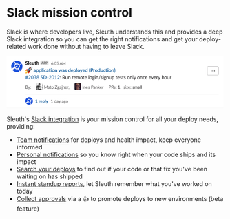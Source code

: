 # Slack mission control

Slack is where developers live, Sleuth understands this and provides a deep Slack integration so you can get the right notifications and get your deploy-related work done without having to leave Slack.

![Team notifications on Deploy](<../.gitbook/assets/slack-or-deploys-or-sleuth-2021-02-04-11-01-28 (1) (1) (1) (1).png>)

Sleuth's [Slack integration](../integrations-1/slack.md) is your mission control for all your deploy needs, providing:

* [Team notifications](team-notifications.md) for deploys and health impact, keep everyone informed
* [Personal notifications](personal-notifications.md) so you know right when your code ships and its impact
* [Search your deploys](search-sleuth-in-slack.md) to find out if your code or that fix you've been waiting on has shipped
* [Instant standup reports](developer-standup.md), let Sleuth remember what you've worked on today
* [Collect approvals](https://help.sleuth.io/actions/cookbook#slack-approvals-based-promotion) via a 👍 to promote deploys to new environments (beta feature)
